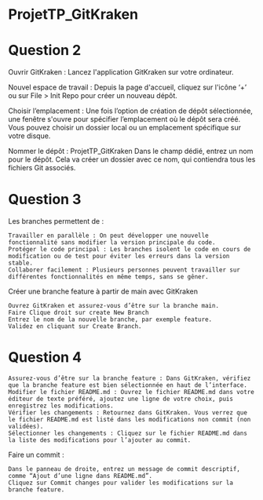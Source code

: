 # ProjetTP_GitKraken

# Question 2
Ouvrir GitKraken : Lancez l'application GitKraken sur votre ordinateur.

Nouvel espace de travail : Depuis la page d'accueil, cliquez sur l'icône ‘+’ ou sur File > Init Repo pour créer un nouveau dépôt.

Choisir l’emplacement : Une fois l’option de création de dépôt sélectionnée, une fenêtre s'ouvre pour spécifier l’emplacement où le dépôt sera créé. Vous pouvez choisir un dossier local ou un emplacement spécifique sur votre disque.

Nommer le dépôt : ProjetTP_GitKraken   Dans le champ dédié, entrez un nom pour le dépôt. Cela va créer un dossier avec ce nom, qui contiendra tous les fichiers Git associés.
# Question 3
Les branches permettent de :

    Travailler en parallèle : On peut développer une nouvelle fonctionnalité sans modifier la version principale du code.
    Protéger le code principal : Les branches isolent le code en cours de modification ou de test pour éviter les erreurs dans la version stable.
    Collaborer facilement : Plusieurs personnes peuvent travailler sur différentes fonctionnalités en même temps, sans se gêner.

Créer une branche feature à partir de main avec GitKraken

    Ouvrez GitKraken et assurez-vous d’être sur la branche main.
    Faire Clique droit sur create New Branch 
    Entrez le nom de la nouvelle branche, par exemple feature.
    Validez en cliquant sur Create Branch.


# Question 4
    Assurez-vous d’être sur la branche feature : Dans GitKraken, vérifiez que la branche feature est bien sélectionnée en haut de l’interface.
    Modifier le fichier README.md : Ouvrez le fichier README.md dans votre éditeur de texte préféré, ajoutez une ligne de votre choix, puis enregistrez les modifications.
    Vérifier les changements : Retournez dans GitKraken. Vous verrez que le fichier README.md est listé dans les modifications non commit (non validées).
    Sélectionner les changements : Cliquez sur le fichier README.md dans la liste des modifications pour l’ajouter au commit.
Faire un commit :

    Dans le panneau de droite, entrez un message de commit descriptif, comme “Ajout d’une ligne dans README.md”.
    Cliquez sur Commit changes pour valider les modifications sur la branche feature. 
